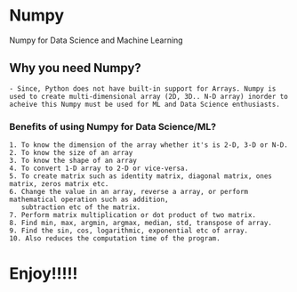 # Numpy
Numpy for Data Science and Machine Learning

## Why you need Numpy?
 	- Since, Python does not have built-in support for Arrays. Numpy is used to create multi-dimensional array (2D, 3D.. N-D array) inorder to acheive this Numpy must be used for ML and Data Science enthusiasts.

### Benefits of using Numpy for Data Science/ML?
	1. To know the dimension of the array whether it's is 2-D, 3-D or N-D.
	2. To know the size of an array
	3. To know the shape of an array
	4. To convert 1-D array to 2-D or vice-versa.
	5. To create matrix such as identity matrix, diagonal matrix, ones matrix, zeros matrix etc.
	6. Change the value in an array, reverse a array, or perform mathematical operation such as addition,
	   subtraction etc of the matrix.
	7. Perform matrix multiplication or dot product of two matrix.
	8. Find min, max, argmin, argmax, median, std, transpose of array. 
	9. Find the sin, cos, logarithmic, exponential etc of array.
	10. Also reduces the computation time of the program.

# Enjoy!!!!!


